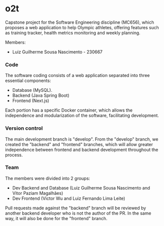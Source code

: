 # o2t
Capstone project for the Software Engineering discipline (MC656), which proposes a web application to help Olympic athletes, offering features such as training tracker, health metrics monitoring and weekly planning.

Members:
- Luiz Guilherme Sousa Nascimento - 230667

### Code

The software coding consists of a web application separated into three essential components:
- Database (MySQL).
- Backend (Java Spring Boot)
- Frontend (Next.js)
  
Each portion has a specific Docker container, which allows the independence and modularization of the software, facilitating development.

### Version control

The main development branch is "develop".
From the "develop" branch, we created the "backend" and "frontend" branches, which will allow greater independence between frontend and backend development throughout the process.

### Team

The members were divided into 2 groups:
- Dev Backend and Database (Luiz Guilherme Sousa Nascimento and Vitor Paziam Magalhães)
- Dev Frontend (Victor Wu and Luiz Fernando Lima Leite)

Pull requests made against the "backend" branch will be reviewed by another backend developer who is not the author of the PR. In the same way, it will also be done for the "frontend" branch.
